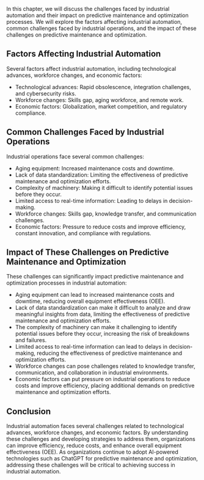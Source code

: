 
In this chapter, we will discuss the challenges faced by industrial automation and their impact on predictive maintenance and optimization processes. We will explore the factors affecting industrial automation, common challenges faced by industrial operations, and the impact of these challenges on predictive maintenance and optimization.

Factors Affecting Industrial Automation
---------------------------------------

Several factors affect industrial automation, including technological advances, workforce changes, and economic factors:

* Technological advances: Rapid obsolescence, integration challenges, and cybersecurity risks.
* Workforce changes: Skills gap, aging workforce, and remote work.
* Economic factors: Globalization, market competition, and regulatory compliance.

Common Challenges Faced by Industrial Operations
------------------------------------------------

Industrial operations face several common challenges:

* Aging equipment: Increased maintenance costs and downtime.
* Lack of data standardization: Limiting the effectiveness of predictive maintenance and optimization efforts.
* Complexity of machinery: Making it difficult to identify potential issues before they occur.
* Limited access to real-time information: Leading to delays in decision-making.
* Workforce changes: Skills gap, knowledge transfer, and communication challenges.
* Economic factors: Pressure to reduce costs and improve efficiency, constant innovation, and compliance with regulations.

Impact of These Challenges on Predictive Maintenance and Optimization
---------------------------------------------------------------------

These challenges can significantly impact predictive maintenance and optimization processes in industrial automation:

* Aging equipment can lead to increased maintenance costs and downtime, reducing overall equipment effectiveness (OEE).
* Lack of data standardization can make it difficult to analyze and draw meaningful insights from data, limiting the effectiveness of predictive maintenance and optimization efforts.
* The complexity of machinery can make it challenging to identify potential issues before they occur, increasing the risk of breakdowns and failures.
* Limited access to real-time information can lead to delays in decision-making, reducing the effectiveness of predictive maintenance and optimization efforts.
* Workforce changes can pose challenges related to knowledge transfer, communication, and collaboration in industrial environments.
* Economic factors can put pressure on industrial operations to reduce costs and improve efficiency, placing additional demands on predictive maintenance and optimization efforts.

Conclusion
----------

Industrial automation faces several challenges related to technological advances, workforce changes, and economic factors. By understanding these challenges and developing strategies to address them, organizations can improve efficiency, reduce costs, and enhance overall equipment effectiveness (OEE). As organizations continue to adopt AI-powered technologies such as ChatGPT for predictive maintenance and optimization, addressing these challenges will be critical to achieving success in industrial automation.
